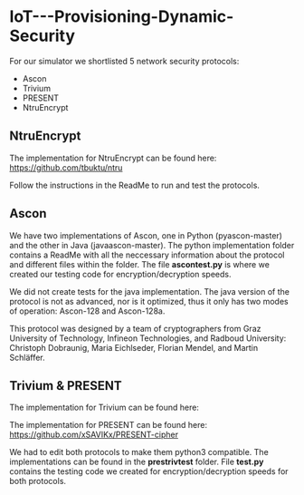 # IoT---Provisioning-Dynamic-Security

For our simulator we shortlisted 5 network security protocols:

* Ascon 
* Trivium 
* PRESENT
* NtruEncrypt

## NtruEncrypt
The implementation for NtruEncrypt can be found here: https://github.com/tbuktu/ntru 

Follow the instructions in the ReadMe to run and test the protocols. 

## Ascon 

We have two implementations of Ascon, one in Python (pyascon-master) and the other in Java (javaascon-master). The python implementation folder contains a ReadMe with all the neccessary information about the protocol and different files within the folder. The file **ascontest.py** is where we created our testing code for encryption/decryption speeds. 

We did not create tests for the java implementation. The java version of the protocol is not as advanced, nor is it optimized, thus it only has two modes of operation: Ascon-128 and Ascon-128a. 

This protocol was designed by a team of cryptographers from Graz University of Technology, Infineon Technologies, and Radboud University: Christoph Dobraunig, Maria Eichlseder, Florian Mendel, and Martin Schläffer.

## Trivium & PRESENT

The implementation for Trivium can be found here: 

The implementation for PRESENT can be found here: https://github.com/xSAVIKx/PRESENT-cipher 

We had to edit both protocols to make them python3 compatible. The implementations can be found in the **prestrivtest** folder. File **test.py** contains the testing code we created for encryption/decryption speeds for both protocols. 
